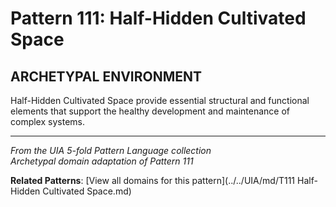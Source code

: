 # Pattern 111: Half-Hidden Cultivated Space

## ARCHETYPAL ENVIRONMENT

Half-Hidden Cultivated Space provide essential structural and functional elements that support the healthy development and maintenance of complex systems.

---

*From the UIA 5-fold Pattern Language collection*  
*Archetypal domain adaptation of Pattern 111*

**Related Patterns**: [View all domains for this pattern](../../UIA/md/T111 Half-Hidden Cultivated Space.md)